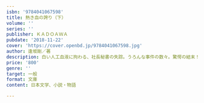 ```yaml
---
isbn: '9784041067598'
title: 熱き血の誇り（下）
volume: ''
series: ''
publisher: ＫＡＤＯＡＷＡ
pubdate: '2018-11-22'
cover: 'https://cover.openbd.jp/9784041067598.jpg'
author: 逢坂剛／著
description: 白い人工血液に拘わる、社長秘書の失踪。うろんな事件の数々。驚愕の結末！
price: '800'
genre: ''
target: 一般
format: 文庫
content: 日本文学、小説・物語

---
```

